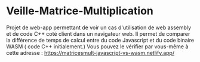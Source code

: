 # Veille-Matrice-Multiplication

Projet de web-app permettant de voir un cas d'utilisation de web assembly et de code C++ coté client dans un navigateur web. Il permet de comparer la différence de temps de calcul entre du code Javascript et du code binaire WASM ( code C++ initialement.) 
Vous pouvez le vérifier par vous-même à cette adresse : https://matricesmult-javascript-vs-wasm.netlify.app/
